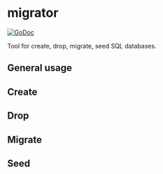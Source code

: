 # migrator

[![GoDoc](https://godoc.org/github.com/uno4ki/migrate?status.svg)](https://godoc.org/github.com/uno4ki/migrate)

Tool for create, drop, migrate, seed SQL databases.

## General usage

## Create

## Drop

## Migrate

## Seed
